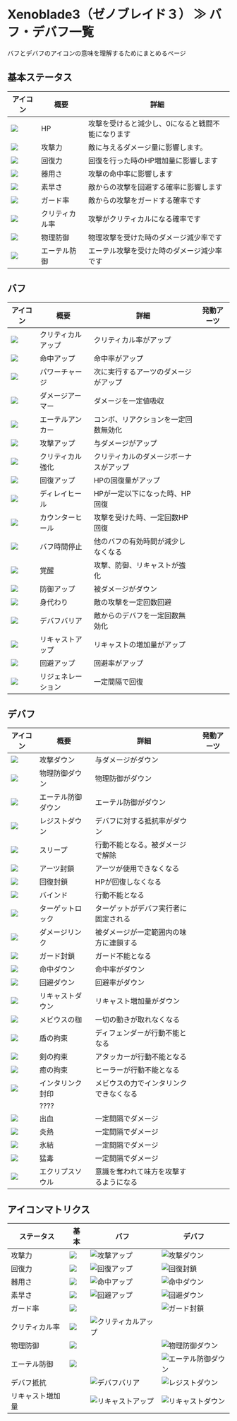 # Xenoblade3（ゼノブレイド３） ≫ バフ・デバフ一覧

バフとデバフのアイコンの意味を理解するためにまとめるページ

## 基本ステータス

| アイコン                | 概要           | 詳細                                              |
| ----------------------- | -------------- | ------------------------------------------------- |
| ![](HP.png)             | HP             | 攻撃を受けると減少し、0になると戦闘不能になります |
| ![](攻撃力.png)         | 攻撃力         | 敵に与えるダメージ量に影響します。                |
| ![](回復力.png)         | 回復力         | 回復を行った時のHP増加量に影響します              |
| ![](器用さ.png)         | 器用さ         | 攻撃の命中率に影響します                          |
| ![](素早さ.png)         | 素早さ         | 敵からの攻撃を回避する確率に影響します            |
| ![](ガード率.png)       | ガード率       | 敵からの攻撃をガードする確率です                  |
| ![](クリティカル率.png) | クリティカル率 | 攻撃がクリティカルになる確率です                  |
| ![](物理防御.png)       | 物理防御       | 物理攻撃を受けた時のダメージ減少率です            |
| ![](エーテル防御.png)   | エーテル防御   | エーテル攻撃を受けた時のダメージ減少率です        |


## バフ
| アイコン                    | 概要               | 詳細                                   | 発動アーツ |
| --------------------------- | ------------------ | -------------------------------------- | ---------- |
| ![](クリティカルアップ.png) | クリティカルアップ | クリティカル率がアップ                 |            |
| ![](命中アップ.png)         | 命中アップ         | 命中率がアップ                         |            |
| ![](パワーチャージ.png)     | パワーチャージ     | 次に実行するアーツのダメージがアップ   |            |
| ![](ダメージアーマー.png)   | ダメージアーマー   | ダメージを一定値吸収                   |            |
| ![](エーテルアンカー.png)   | エーテルアンカー   | コンボ、リアクションを一定回数無効化   |            |
| ![](攻撃アップ.png)         | 攻撃アップ         | 与ダメージがアップ                     |            |
| ![](クリティカル強化.png)   | クリティカル強化   | クリティカルのダメージボーナスがアップ |            |
| ![](回復アップ.png)         | 回復アップ         | HPの回復量がアップ                     |            |
| ![](ディレイヒール.png)     | ディレイヒール     | HPが一定以下になった時、HP回復         |            |
| ![](カウンターヒール.png)   | カウンターヒール   | 攻撃を受けた時、一定回数HP回復         |            |
| ![](バフ時間停止.png)       | バフ時間停止       | 他のバフの有効時間が減少しなくなる     |            |
| ![](覚醒.png)               | 覚醒               | 攻撃、防御、リキャストが強化           |            |
| ![](防御アップ.png)         | 防御アップ         | 被ダメージがダウン                     |            |
| ![](身代わり.png)           | 身代わり           | 敵の攻撃を一定回数回避                 |            |
| ![](デバフバリア.png)       | デバフバリア       | 敵からのデバフを一定回数無効化         |            |
| ![](リキャストアップ.png)   | リキャストアップ   | リキャストの増加量がアップ             |            |
| ![](回避アップ.png)         | 回避アップ         | 回避率がアップ                         |            |
| ![](リジェネレーション.png) | リジェネレーション | 一定間隔で回復                         |            |

## デバフ

| アイコン                    | 概要               | 詳細                                   | 発動アーツ |
| --------------------------- | ------------------ | -------------------------------------- | ---------- |
| ![](攻撃ダウン.png)         | 攻撃ダウン         | 与ダメージがダウン                     |            |
| ![](物理防御ダウン.png)     | 物理防御ダウン     | 物理防御がダウン                       |            |
| ![](エーテル防御ダウン.png) | エーテル防御ダウン | エーテル防御がダウン                   |            |
| ![](レジストダウン.png)     | レジストダウン     | デバフに対する抵抗率がダウン           |            |
| ![](スリープ.png)           | スリープ           | 行動不能となる。被ダメージで解除       |            |
| ![](アーツ封鎖.png)         | アーツ封鎖         | アーツが使用できなくなる               |            |
| ![](回復封鎖.png)           | 回復封鎖           | HPが回復しなくなる                     |            |
| ![](バインド.png)           | バインド           | 行動不能となる                         |            |
| ![](ターゲットロック.png)   | ターゲットロック   | ターゲットがデバフ実行者に固定される   |            |
| ![](ダメージリンク.png)     | ダメージリンク     | 被ダメージが一定範囲内の味方に連鎖する |            |
| ![](ガード封鎖.png)         | ガード封鎖         | ガード不能となる                       |            |
| ![](命中ダウン.png)         | 命中ダウン         | 命中率がダウン                         |            |
| ![](回避ダウン.png)         | 回避ダウン         | 回避率がダウン                         |            |
| ![](リキャストダウン.png)   | リキャストダウン   | リキャスト増加量がダウン               |            |
| ![](メビウスの枷.png)       | メビウスの枷       | 一切の動きが取れなくなる               |            |
| ![](盾の拘束.png)           | 盾の拘束           | ディフェンダーが行動不能となる         |            |
| ![](剣の拘束.png)           | 剣の拘束           | アタッカーが行動不能となる             |            |
| ![](癒の拘束.png)           | 癒の拘束           | ヒーラーが行動不能となる               |            |
| ![](インタリンク封印.png)   | インタリンク封印   | メビウスの力でインタリンクできなくなる |            |
|                             | ????               |                                        |            |
| ![](出血.png)               | 出血               | 一定間隔でダメージ                     |            |
| ![](炎熱.png)               | 炎熱               | 一定間隔でダメージ                     |            |
| ![](氷結.png)               | 氷結               | 一定間隔でダメージ                     |            |
| ![](猛毒.png)               | 猛毒               | 一定間隔でダメージ                     |            |
| ![](エクリプスソウル.png)   | エクリプスソウル   | 意識を奪われて味方を攻撃するようになる |            |


## アイコンマトリクス
| ステータス       | 基本                    | バフ                                          | デバフ                                        |
| ---------------- | ----------------------- | --------------------------------------------- | --------------------------------------------- |
| 攻撃力           | ![](攻撃力.png)         | ![攻撃アップ](攻撃アップ.png)                 | ![攻撃ダウン](攻撃ダウン.png)                 |
| 回復力           | ![](回復力.png)         | ![回復アップ](回復アップ.png)                 | ![回復封鎖](回復封鎖.png)                     |
| 器用さ           | ![](器用さ.png)         | ![命中アップ](命中アップ.png)                 | ![命中ダウン](命中ダウン.png)                 |
| 素早さ           | ![](素早さ.png)         | ![回避アップ](回避アップ.png)                 | ![回避ダウン](回避ダウン.png)                 |
| ガード率         | ![](ガード率.png)       |                                               | ![ガード封鎖](ガード封鎖.png)                 |
| クリティカル率   | ![](クリティカル率.png) | ![クリティカルアップ](クリティカルアップ.png) |                                               |
| 物理防御         | ![](物理防御.png)       |                                               | ![物理防御ダウン](物理防御ダウン.png)         |
| エーテル防御     | ![](エーテル防御.png)   |                                               | ![エーテル防御ダウン](エーテル防御ダウン.png) |
| デバフ抵抗       |                         | ![デバフバリア](デバフバリア.png)             | ![レジストダウン](レジストダウン.png)         |
| リキャスト増加量 |                         | ![リキャストアップ](リキャストアップ.png)     | ![リキャストダウン](リキャストダウン.png)     |


